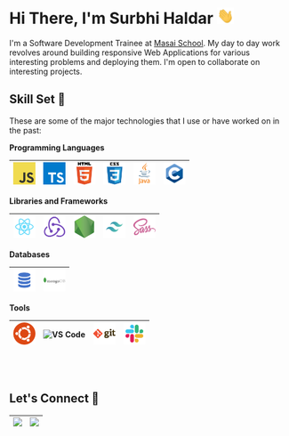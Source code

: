 <h1>Hi There, I'm Surbhi Haldar <img  src="https://raw.githubusercontent.com/ABSphreak/ABSphreak/master/gifs/Hi.gif" width="30px"></h1>

I'm a Software Development Trainee at [Masai School](https://www.masaischool.com/). My day to day work revolves around building responsive Web Applications for various interesting problems and deploying them. I'm open to collaborate on interesting projects.

## Skill Set :muscle:

These are some of the major technologies that I use or have worked on in the past:

**Programming Languages**

<img title="javascript" alt="javascript" width="40px" src="https://raw.githubusercontent.com/github/explore/master/topics/javascript/javascript.png" />|<img alt="TS" title="typescript" width="40px" src="https://raw.githubusercontent.com/github/explore/master/topics/typescript/typescript.png">|<img alt="HTML" title="HTML" width="40px" src="https://raw.githubusercontent.com/github/explore/main/topics/html/html.png">|<img title="css" alt="css" width="40px" src="https://raw.githubusercontent.com/github/explore/main/topics/css/css.png">|<img title="java" alt="java" width="40px" src="https://raw.githubusercontent.com/github/explore/master/topics/java/java.png">|<img title="C" alt="C" width="40px" src="https://raw.githubusercontent.com/github/explore/master/topics/c/c.png">
|--|--|--|--|--|--|

**Libraries and Frameworks**

<img title="React" alt="react" width="40px" src="https://raw.githubusercontent.com/github/explore/master/topics/react/react.png">|<img title="redux" alt="redux" width="40px" src="https://raw.githubusercontent.com/github/explore/master/topics/redux/redux.png">|<img title="node.js" alt="node.js" width="40px" src="https://raw.githubusercontent.com/github/explore/master/topics/nodejs/nodejs.png">|<img title="tailwind" alt="tailwind" width="40px" src="https://raw.githubusercontent.com/github/explore/master/topics/tailwind/tailwind.png">|<img title="sass" alt="sass" width="40px" src="https://raw.githubusercontent.com/github/explore/master/topics/sass/sass.png">
|--|--|--|--|--|

**Databases**

<img title="SQL" alt="SQL" width="40px" src="https://raw.githubusercontent.com/github/explore/master/topics/sql/sql.png">|<img title="MongoDB" alt="MongoDB" width="40px" src="https://raw.githubusercontent.com/github/explore/master/topics/mongodb/mongodb.png"> <br>
|--|--|

**Tools**

<img title="Ubuntu" alt="Ubuntu" width="40px" src="https://raw.githubusercontent.com/github/explore/master/topics/ubuntu/ubuntu.png">|<img title="VS Code" alt="VS Code" width="40px" src="https://img.icons8.com/fluent/48/000000/visual-studio-code-2019.png">|<img title="git" alt="git" width="40px" src="https://raw.githubusercontent.com/github/explore/master/topics/git/git.png">|<img title="slack" alt="slack" width="40px" src="https://raw.githubusercontent.com/github/explore/master/topics/slack/slack.png">
|--|--|--|--|
<br>
<br>

## Let's Connect :handshake:

<a href="https://www.linkedin.com/in/surbhi-haldar/"><img src="https://cdn2.iconfinder.com/data/icons/social-media-2285/512/1_Linkedin_unofficial_colored_svg-128.png" width="40"></a>|<a href="haldarsurbhi"><img src="https://www.vectorlogo.zone/logos/gmail/gmail-icon.svg" width="40"></a>
|--|--|
